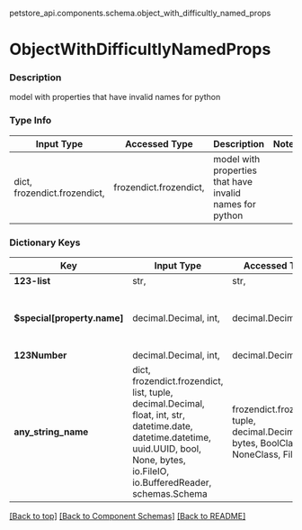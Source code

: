 <a name="top"></a>
petstore_api.components.schema.object_with_difficultly_named_props
# ObjectWithDifficultlyNamedProps

### Description
model with properties that have invalid names for python

### Type Info
Input Type | Accessed Type | Description | Notes
------------ | ------------- | ------------- | -------------
dict, frozendict.frozendict,  | frozendict.frozendict,  | model with properties that have invalid names for python |

### Dictionary Keys
Key | Input Type | Accessed Type | Description | Notes
------------ | ------------- | ------------- | ------------- | -------------
**123-list** | str,  | str,  |  |
**$special[property.name]** | decimal.Decimal, int,  | decimal.Decimal,  |  | [optional] value must be a 64 bit integer
**123Number** | decimal.Decimal, int,  | decimal.Decimal,  |  | [optional]
**any_string_name** | dict, frozendict.frozendict, list, tuple, decimal.Decimal, float, int, str, datetime.date, datetime.datetime, uuid.UUID, bool, None, bytes, io.FileIO, io.BufferedReader, schemas.Schema | frozendict.frozendict, tuple, decimal.Decimal, str, bytes, BoolClass, NoneClass, FileIO | any string name can be used but the value must be the correct type | [optional]

[[Back to top]](#top) [[Back to Component Schemas]](../../../README.md#Component-Schemas) [[Back to README]](../../../README.md)
